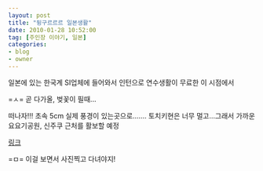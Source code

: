 ```yaml
---
layout: post
title: "뒹구르르르 일본생활"
date: 2010-01-28 10:52:00
tag: [주인장 이야기, 일본]
categories:
- blog
- owner
---
```


일본에 있는 한국계 SI업체에 들어와서
인턴으로 연수생활이 무료한 이 시점에서

=ㅅ= 곧 다가올, 벚꽃이 필때...

떠나자!!!
초속 5cm 실제 풍경이 있는곳으로.......
토치키현은 너무 멀고...그래서 가까운 요요기공원, 신주쿠 근처를 활보할 예정

[링크](http://waiwai.map.yahoo.co.jp/smap?mid=dvFF_NnEm9JFxYj7qLxAFktQX4ZFOtE_Tg--)

=ㅁ= 이걸 보면서 사진찍고 다녀야지!
